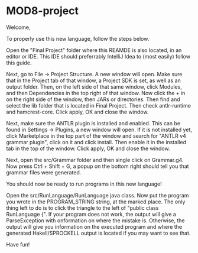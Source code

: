 # MOD8-project

Welcome,

To properly use this new language, follow the steps below.

Open the "Final Project" folder where this REAMDE is also located, in an editor or IDE.
This IDE should preferrably IntelliJ Idea to (most easily) follow this guide.

Next, go to File -> Project Structure.
A new window will open.
Make sure that in the Project tab of that window, a Project SDK is set, as well as an output folder.
Then, on the left side of that same window, click Modules, and then Dependencies in the top right of that window.
Now click the + in on the right side of the window, then JARs or directories.
Then find and select the lib folder that is located in Final Project.
Then check antlr-runtime and hamcrest-core.
Click apply, OK and close the window.

Next, make sure the ANTLR plugin is installed and enabled.
This can be found in Settings -> Plugins, a new window will open.
If it is not installed yet, click Marketplace in the top part of the window and search for
"ANTLR v4 grammar plugin", click on it and click install.
Then enable it in the installed tab in the top of the window.
Click apply, OK and close the window.

Next, open the src/Grammar folder and then single click on Grammar.g4.
Now press Ctrl + Shift + G, a popup on the bottom right should tell you that grammar files were generated.

You should now be ready to run programs in this new language!

Open the src/RunLanguage/RunLanguage java class.
Now put the program you wrote in the PROGRAM_STRING string, at the marked place.
The only thing left to do is to click the triangle to the left of "public class RunLanguage {".
If your program does not work, the output will give a ParseException with onformation on where the mistake is.
Otherwise, the output will give you information on the executed program
and where the generated Hakell/SPROCKELL output is located if you may want to see that.

Have fun!
